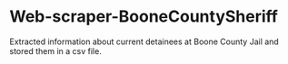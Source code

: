 # Web-scraper-BooneCountySheriff

Extracted information about current detainees at Boone County Jail and stored them in a csv file.
